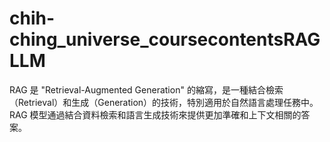 # chih-ching_universe_coursecontentsRAGLLM
RAG 是 "Retrieval-Augmented Generation" 的縮寫，是一種結合檢索（Retrieval）和生成（Generation）的技術，特別適用於自然語言處理任務中。RAG 模型通過結合資料檢索和語言生成技術來提供更加準確和上下文相關的答案。
